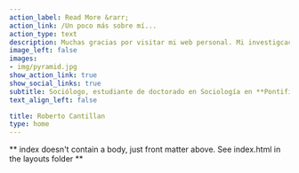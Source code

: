 ```yaml
---
action_label: Read More &rarr;
action_link: /Un poco más sobre mí...
action_type: text
description: Muchas gracias por visitar mi web personal. Mi investigcación doctoral esta enfocada en estudiar la configuración de las desigualdades socio-políticas en Chile durante los útlimos diez años. Con una perspectiva estructural y de redes, me inetersa analizar  los sesgos que establecen los mecanismos de la *homofilia* y de la *consolidación* en la formación de pautas de interacción individuales y grupales. Para esto uso los datos del Estudio Longitudinal Social de Chile (ELSOC), en específico, los instrumentos que miden redes personales y comportamiento voluntario-asociativo. Me interesan las técnicas de análisis de redes sociales, los modelos estadísticos para redes egocentradas, el análisis multinivel y longitudinal y los datos de opinión pública. Por ahora, este espacio funciona como un repositorio de mi trabajo académico y profesional. También, espero compartir reflexiones teóricas y metodológicas, así como códigos reproducibles de análisis estadísticos (R)
image_left: false
images:
- img/pyramid.jpg
show_action_link: true
show_social_links: true
subtitle: Sociólogo, estudiante de doctorado en Sociología en **Pontificia Universidad Católica de Chile (PUC)**. 
text_align_left: false

title: Roberto Cantillan
type: home
---
```


** index doesn't contain a body, just front matter above.
See index.html in the layouts folder **
